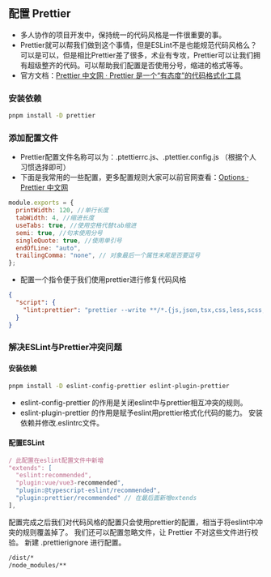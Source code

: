 ## 配置 Prettier

- 多人协作的项目开发中，保持统一的代码风格是一件很重要的事。
- Prettier就可以帮我们做到这个事情，但是ESLint不是也能规范代码风格么？可以是可以，但是相比Prettier差了很多，术业有专攻，Prettier可以让我们拥有超级整齐的代码。可以帮助我们配置是否使用分号，缩进的格式等等。
- 官方文档：[Prettier 中文网 · Prettier 是一个“有态度”的代码格式化工具](https://www.prettier.cn/)
### 安装依赖
```bash
pnpm install -D prettier
```
### 添加配置文件

- Prettier配置文件名称可以为：.ptettierrc.js、.ptettier.config.js （根据个人习惯选择即可）
- 下面是我常用的一些配置，更多配置规则大家可以前官网查看：[Options · Prettier 中文网](https://www.prettier.cn/docs/options.html)
```javascript
module.exports = {
  printWidth: 120, //单行长度
  tabWidth: 4, //缩进长度
  useTabs: true, //使用空格代替tab缩进
  semi: true, //句末使用分号
  singleQuote: true, //使用单引号
  endOfLine: "auto",
  trailingComma: "none", // 对象最后一个属性末尾是否要逗号
};

```

- 配置一个指令便于我们使用prettier进行修复代码风格
```json
{
  "script": {
    "lint:prettier": "prettier --write **/*.{js,json,tsx,css,less,scss,vue,html,md}",
  }
}
```
### 解决ESLint与Prettier冲突问题
#### 安装依赖
```bash
pnpm install -D eslint-config-prettier eslint-plugin-prettier
```

- eslint-config-prettier 的作用是关闭eslint中与prettier相互冲突的规则。
- eslint-plugin-prettier 的作用是赋予eslint用prettier格式化代码的能力。 安装依赖并修改.eslintrc文件。
#### 配置ESLint
```javascript
/ 此配置在eslint配置文件中新增 
"extends": [
  "eslint:recommended",
  "plugin:vue/vue3-recommended",
  "plugin:@typescript-eslint/recommended",
  "plugin:prettier/recommended" // 在最后面新增extends
],
```
配置完成之后我们对代码风格的配置只会使用prettier的配置，相当于将eslint中冲突的规则覆盖掉了。
我们还可以配置忽略文件，让 Prettier 不对这些文件进行校验。
新建 .prettierignore 进行配置。
```bash
/dist/*
/node_modules/**
```